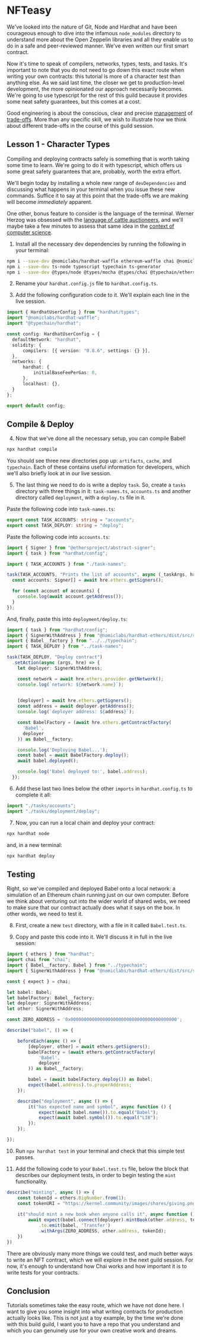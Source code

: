 # NFTeasy

We've looked into the nature of Git, Node and Hardhat and have been courageous enough to dive into the infamous `node_modules` directory to understand more about the Open Zeppelin libraries and all they enable us to do in a safe and peer-reviewed manner. We've even written our first smart contract.

Now it's time to speak of compilers, networks, types, tests, and tasks. It's important to note that you do not need to go down this exact route when writing your own contracts: this tutorial is more of a character test than anything else. As we said last time, the closer we get to production-level development, the more opinionated our approach necessarily becomes. We're going to use typescript for the rest of this guild because it provides some neat safety guarantees, but this comes at a cost. 

Good engineering is about the conscious, clear and precise [management](https://kernel.community/en/learn/module-0/play-of-pattern) of [trade-offs](https://kernel.community/en/learn/module-4/consensus/#brief). More than any specific skill, we wish to illustrate how we think about different trade-offs in the course of this guild session.

## Lesson 1 - Character Types

Compiling and deploying contracts safely is something that is worth taking some time to learn. We're going to do it with typescript, which offers us some great safety guarantees that are, probably, worth the extra effort.

We'll begin today by installing a whole new range of `devDependencies` and discussing what happens in your terminal when you issue these new commands. Suffice it to say at this point that the trade-offs we are making will become _immediately_ apparent. 

One other, bonus feature to consider is the language of the terminal. Werner Herzog was obsessed with the [language of cattle auctioneers](https://www.youtube.com/watch?v=k1W5wAGzCpU&t=754s), and we'll maybe take a few minutes to assess that same idea in the [context of computer science](https://twitter.com/cryptowanderer/status/1134017760466481153).

1. Install all the necessary dev dependencies by running the following in your terminal:

```bash
npm i --save-dev @nomiclabs/hardhat-waffle ethereum-waffle chai @nomiclabs/hardhat-ethers ethers
npm i --save-dev ts-node typescript typechain ts-generator
npm i --save-dev @types/node @types/mocha @types/chai @typechain/ethers-v5 @typechain/hardhat
```

2. Rename your `hardhat.config.js` file to `hardhat.config.ts`.

3. Add the following configuration code to it. We'll explain each line in the live session.

```ts
import { HardhatUserConfig } from "hardhat/types";
import "@nomiclabs/hardhat-waffle";
import "@typechain/hardhat";

const config: HardhatUserConfig = {
  defaultNetwork: "hardhat",
  solidity: {
      compilers: [{ version: "0.8.6", settings: {} }],
  },
  networks: {
      hardhat: {
          initialBaseFeePerGas: 0,
      },
      localhost: {},
  }
};

export default config;
```

## Compile & Deploy

4. Now that we've done all the necessary setup, you can compile Babel!

```bash
npx hardhat compile
```

You should see three new directories pop up: `artifacts`, `cache`, and `typechain`. Each of these contains useful information for developers, which we'll also briefly look at in our live session.

5. The last thing we need to do is write a deploy `task`. So, create a `tasks` directory with three things in it: `task-names.ts`, `accounts.ts` and another directory called `deployment`, with a `deploy.ts` file in it. 

Paste the following code into `task-names.ts`:

```ts
export const TASK_ACCOUNTS: string = "accounts";
export const TASK_DEPLOY: string = "deploy";
```

Paste the following code into `accounts.ts`:

```ts
import { Signer } from "@ethersproject/abstract-signer";
import { task } from "hardhat/config";

import { TASK_ACCOUNTS } from "./task-names";

task(TASK_ACCOUNTS, "Prints the list of accounts", async (_taskArgs, hre) => {
  const accounts: Signer[] = await hre.ethers.getSigners();

  for (const account of accounts) {
    console.log(await account.getAddress());
  }
});
```

And, finally, paste this into `deployment/deploy.ts`:

```ts
import { task } from "hardhat/config";
import { SignerWithAddress } from "@nomiclabs/hardhat-ethers/dist/src/signer-with-address";
import { Babel__factory } from "../../typechain";
import { TASK_DEPLOY } from "../task-names";

task(TASK_DEPLOY, "Deploy contract")
  .setAction(async (args, hre) => {
    let deployer: SignerWithAddress;

    const network = await hre.ethers.provider.getNetwork();
    console.log(`network: ${network.name}`);
    

    [deployer] = await hre.ethers.getSigners();
    const address = await deployer.getAddress();
    console.log(`deployer address: ${address}`);

    const BabelFactory = (await hre.ethers.getContractFactory(
      'Babel',
      deployer
    )) as Babel__factory;

    console.log('Deploying Babel...');
    const babel = await BabelFactory.deploy();
    await babel.deployed();

    console.log('Babel deployed to:', babel.address);
  });
```

6. Add these last two lines below the other `imports` in `hardhat.config.ts` to complete it all:

```ts
import "./tasks/accounts";
import "./tasks/deployment/deploy";
```

7. Now, you can run a local chain and deploy your contract:

```bash
npx hardhat node
```

and, in a new terminal:

```bash
npx hardhat deploy
```

## Testing

Right, so we've compiled and deployed Babel onto a local network: a simulation of an Ethereum chain running just on our own computer. Before we think about venturing out into the wider world of shared webs, we need to make sure that our contract actually does what it says on the box. In other words, we need to test it.

8. First, create a new `test` directory, with a file in it called `Babel.test.ts`.

9. Copy and paste this code into it. We'll discuss it in full in the live session:

```ts
import { ethers } from "hardhat";
import chai from "chai";
import { Babel__factory, Babel } from "../typechain";
import { SignerWithAddress } from "@nomiclabs/hardhat-ethers/dist/src/signer-with-address";

const { expect } = chai;

let babel: Babel;
let babelFactory: Babel__factory;
let deployer: SignerWithAddress;
let other: SignerWithAddress;

const ZERO_ADDRESS = '0x0000000000000000000000000000000000000000';

describe("babel", () => {

    beforeEach(async () => {
        [deployer, other] = await ethers.getSigners();
        babelFactory = (await ethers.getContractFactory(
            'Babel',
            deployer
        )) as Babel__factory;

        babel = (await babelFactory.deploy()) as Babel;
        expect(babel.address).to.properAddress;
    });

    describe("deployment", async () => {
        it("has expected name and symbol", async function () {
            expect(await babel.name()).to.equal("Babel");
            expect(await babel.symbol()).to.equal("LIB");
        });
    });

});
```

10. Run `npx hardhat test` in your terminal and check that this simple test passes.

11. Add the following code to your `Babel.test.ts` file, below the block that describes our deployment tests, in order to begin testing the `mint` functionality.

```ts
describe("minting", async () => {
    const tokenId = ethers.BigNumber.from(1);
    const tokenURI = "https://kernel.community/images/shares/giving.png";
    
    it("should mint a new book when anyone calls it", async function () {
        await expect(babel.connect(deployer).mintBook(other.address, tokenURI))
            .to.emit(babel, 'Transfer')
            .withArgs(ZERO_ADDRESS, other.address, tokenId);
    })
})
```

There are obviously many more things we could test, and much better ways to write an NFT contract, which we will explore in the next guild session. For now, it's enough to understand how Chai works and how important it is to write tests for your contracts.

## Conclusion

Tutorials sometimes take the easy route, which we have not done here. I want to give you some insight into what writing contracts for production actually looks like. This is not just a toy example, by the time we're done with this build guild, I want you to have a repo that you understand and which you can genuinely use for your own creative work and dreams.